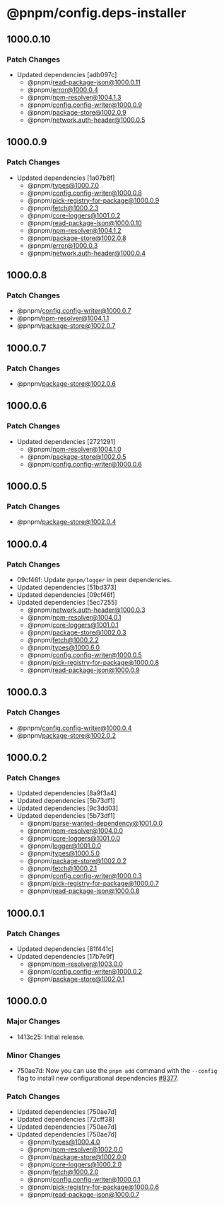 # @pnpm/config.deps-installer

## 1000.0.10

### Patch Changes

- Updated dependencies [adb097c]
  - @pnpm/read-package-json@1000.0.11
  - @pnpm/error@1000.0.4
  - @pnpm/npm-resolver@1004.1.3
  - @pnpm/config.config-writer@1000.0.9
  - @pnpm/package-store@1002.0.9
  - @pnpm/network.auth-header@1000.0.5

## 1000.0.9

### Patch Changes

- Updated dependencies [1a07b8f]
  - @pnpm/types@1000.7.0
  - @pnpm/config.config-writer@1000.0.8
  - @pnpm/pick-registry-for-package@1000.0.9
  - @pnpm/fetch@1000.2.3
  - @pnpm/core-loggers@1001.0.2
  - @pnpm/read-package-json@1000.0.10
  - @pnpm/npm-resolver@1004.1.2
  - @pnpm/package-store@1002.0.8
  - @pnpm/error@1000.0.3
  - @pnpm/network.auth-header@1000.0.4

## 1000.0.8

### Patch Changes

- @pnpm/config.config-writer@1000.0.7
- @pnpm/npm-resolver@1004.1.1
- @pnpm/package-store@1002.0.7

## 1000.0.7

### Patch Changes

- @pnpm/package-store@1002.0.6

## 1000.0.6

### Patch Changes

- Updated dependencies [2721291]
  - @pnpm/npm-resolver@1004.1.0
  - @pnpm/package-store@1002.0.5
  - @pnpm/config.config-writer@1000.0.6

## 1000.0.5

### Patch Changes

- @pnpm/package-store@1002.0.4

## 1000.0.4

### Patch Changes

- 09cf46f: Update `@pnpm/logger` in peer dependencies.
- Updated dependencies [51bd373]
- Updated dependencies [09cf46f]
- Updated dependencies [5ec7255]
  - @pnpm/network.auth-header@1000.0.3
  - @pnpm/npm-resolver@1004.0.1
  - @pnpm/core-loggers@1001.0.1
  - @pnpm/package-store@1002.0.3
  - @pnpm/fetch@1000.2.2
  - @pnpm/types@1000.6.0
  - @pnpm/config.config-writer@1000.0.5
  - @pnpm/pick-registry-for-package@1000.0.8
  - @pnpm/read-package-json@1000.0.9

## 1000.0.3

### Patch Changes

- @pnpm/config.config-writer@1000.0.4
- @pnpm/package-store@1002.0.2

## 1000.0.2

### Patch Changes

- Updated dependencies [8a9f3a4]
- Updated dependencies [5b73df1]
- Updated dependencies [9c3dd03]
- Updated dependencies [5b73df1]
  - @pnpm/parse-wanted-dependency@1001.0.0
  - @pnpm/npm-resolver@1004.0.0
  - @pnpm/core-loggers@1001.0.0
  - @pnpm/logger@1001.0.0
  - @pnpm/types@1000.5.0
  - @pnpm/package-store@1002.0.2
  - @pnpm/fetch@1000.2.1
  - @pnpm/config.config-writer@1000.0.3
  - @pnpm/pick-registry-for-package@1000.0.7
  - @pnpm/read-package-json@1000.0.8

## 1000.0.1

### Patch Changes

- Updated dependencies [81f441c]
- Updated dependencies [17b7e9f]
  - @pnpm/npm-resolver@1003.0.0
  - @pnpm/config.config-writer@1000.0.2
  - @pnpm/package-store@1002.0.1

## 1000.0.0

### Major Changes

- 1413c25: Initial release.

### Minor Changes

- 750ae7d: Now you can use the `pnpm add` command with the `--config` flag to install new configurational dependencies [#9377](https://github.com/pnpm/pnpm/pull/9377).

### Patch Changes

- Updated dependencies [750ae7d]
- Updated dependencies [72cff38]
- Updated dependencies [750ae7d]
- Updated dependencies [750ae7d]
  - @pnpm/types@1000.4.0
  - @pnpm/npm-resolver@1002.0.0
  - @pnpm/package-store@1002.0.0
  - @pnpm/core-loggers@1000.2.0
  - @pnpm/fetch@1000.2.0
  - @pnpm/config.config-writer@1000.0.1
  - @pnpm/pick-registry-for-package@1000.0.6
  - @pnpm/read-package-json@1000.0.7

